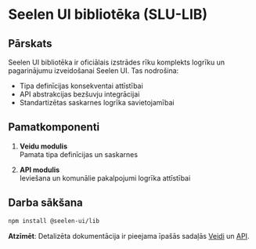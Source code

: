 # **Seelen UI bibliotēka (SLU-LIB)**

## Pārskats

Seelen UI bibliotēka ir oficiālais izstrādes rīku komplekts logrīku un pagarinājumu izveidošanai Seelen UI. Tas nodrošina:

* Tipa definīcijas konsekventai attīstībai
* API abstrakcijas bezšuvju integrācijai
* Standartizētas saskarnes logrīka savietojamībai

## Pamatkomponenti

1. **Veidu modulis**\
   Pamata tipa definīcijas un saskarnes

2. **API modulis**\
   Ieviešana un komunālie pakalpojumi logrīka attīstībai

## Darba sākšana

```bash
npm install @seelen-ui/lib
```

**Atzīmēt**: Detalizēta dokumentācija ir pieejama īpašās sadaļās [Veidi](./library-types) un [API](./library-api).
